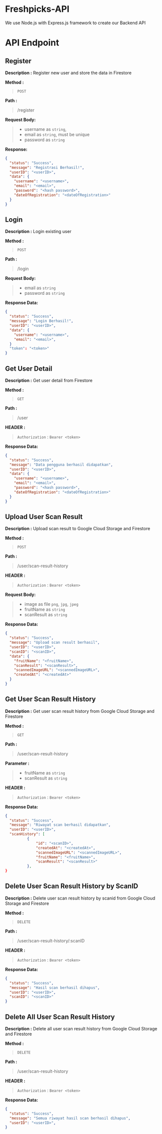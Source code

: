 # Freshpicks-API
We use Node.js with Express.js framework to create our Backend API

# API Endpoint

## Register

**Description :**
Register new user and store the data in Firestore

**Method :**

> `POST`

**Path :**

> /register
 
**Request Body:**
> - username as `string`,
> - email as `string`, must be unique
> - password as `string`

**Response:**
  ```json
  {
    "status": "Success",
    "message": "Registrasi Berhasil!",
    "userID": "<userID>",
    "data": {
      "username": "<username>",
      "email": "<email>",
      "password": "<hash password>", 
      "dateOfRegistration": "<dateOfRegistration>"
    }
  }
  ```

## Login

**Description :**
Login existing user

**Method :**

> `POST`

**Path :**

> /login
 
**Request Body:**
> - email as `string`
> - password as `string`

**Response Data:**
  ```json
  {
    "status": "Success",
    "message": "Login Berhasil!",
    "userID": "<userID>",
    "data": {
      "username": "<username>",
      "email": "<email>",
    }
    "token": "<token>"
  }
  ```

## Get User Detail

**Description :**
Get user detail from Firestore

**Method :**

> `GET`

**Path :**

> /user

**HEADER :**

> `Authorization` : `Bearer <token>`

**Response Data:**
  ```json
  {
    "status": "Success",
    "message": "Data pengguna berhasil didapatkan",
    "userID": "<userID>",
    "data": {
      "username": "<username>",
      "email": "<email>",
      "password": "<hash password>", 
      "dateOfRegistration": "<dateOfRegistration>"
    }
  }
  ```

## Upload User Scan Result

**Description :**
Upload scan result to Google Cloud Storage and Firestore

**Method :**

> `POST`

**Path :**

> /user/scan-result-history

**HEADER :**

> `Authorization` : `Bearer <token>`

**Request Body:**
> - image as file `png`, `jpg`, `jpeg`
> - fruitName as `string`
> - scanResult as `string`

**Response Data:**
  ```json
  {
    "status": "Success",
    "message": "Upload scan result berhasil",
    "userID": "<userID>",
    "scanID": "<scanID>",
    "data": {
      "fruitName": "<fruitName>",
      "scanResult": "<scanResult>",
      "scannedImageURL": "<scannedImageURL>", 
      "createdAt": "<createdAt>"
    }
  }
  ```

## Get User Scan Result History

**Description :**
Get user scan result history from Google Cloud Storage and Firestore

**Method :**

> `GET`

**Path :**

> /user/scan-result-history

**Parameter :**

> - fruitName as `string`
> - scanResult as `string`

**HEADER :**

> `Authorization` : `Bearer <token>`

**Response Data:**
  ```json
  {
    "status": "Success",
    "message": "Riwayat scan berhasil didapatkan",
    "userID": "<userID>",
    "scanHistory": [
            {
                "id": "<scanID>",
                "createdAt": "<createdAt>",
                "scannedImageURL": "<scannedImageURL>",
                "fruitName": "<fruitName>",
                "scanResult": "<scanResult>"
            },
  }
  ```

## Delete User Scan Result History by ScanID

**Description :**
Delete user scan result history by scanid from Google Cloud Storage and Firestore

**Method :**

> `DELETE`

**Path :**

> /user/scan-result-history/:scanID

**HEADER :**

> `Authorization` : `Bearer <token>`

**Response Data:**
  ```json
  {
    "status": "Success",
    "message": "Hasil scan berhasil dihapus",
    "userID": "<userID>",
    "scanID": "<scanID>"
  }
  ```

## Delete All User Scan Result History

**Description :**
Delete all user scan result history from Google Cloud Storage and Firestore

**Method :**

> `DELETE`

**Path :**

> /user/scan-result-history

**HEADER :**

> `Authorization` : `Bearer <token>`

**Response Data:**
  ```json
  {
    "status": "Success",
    "message": "Semua riwayat hasil scan berhasil dihapus",
    "userID": "<userID>",
  }
  ```
